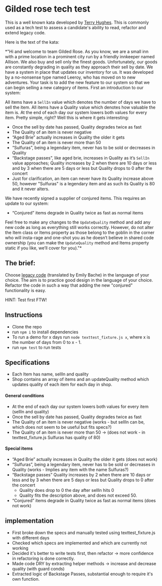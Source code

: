 # Gilded rose tech test

This is a well known kata developed by [Terry Hughes](http://iamnotmyself.com/2011/02/13/refactor-this-the-gilded-rose-kata/). This is commonly used as a tech test to assess a candidate's ability to read, refactor and extend legacy code.

Here is the text of the kata:

*"Hi and welcome to team Gilded Rose. As you know, we are a small inn with a prime location in a prominent city run by a friendly innkeeper named Allison. We also buy and sell only the finest goods. Unfortunately, our goods are constantly degrading in quality as they approach their sell by date. We have a system in place that updates our inventory for us. It was developed by a no-nonsense type named Leeroy, who has moved on to new adventures. Your task is to add the new feature to our system so that we can begin selling a new category of items. First an introduction to our system:

All items have a `SellIn` value which denotes the number of days we have to sell the item. All items have a Quality value which denotes how valuable the item is. At the end of each day our system lowers both values for every item. Pretty simple, right? Well this is where it gets interesting:

- Once the sell by date has passed, Quality degrades twice as fast
- The Quality of an item is never negative
- “Aged Brie” actually increases in Quality the older it gets
- The Quality of an item is never more than 50
- “Sulfuras”, being a legendary item, never has to be sold or decreases in Quality
- “Backstage passes”, like aged brie, increases in Quality as it’s `SellIn` value approaches; Quality increases by 2 when there are 10 days or less and by 3 when there are 5 days or less but Quality drops to 0 after the concert
- Just for clarification, an item can never have its Quality increase above 50, however "Sulfuras" is a legendary item and as such its Quality is 80 and it never alters.

We have recently signed a supplier of conjured items. This requires an update to our system:

* “Conjured” items degrade in Quality twice as fast as normal items

Feel free to make any changes to the `UpdateQuality` method and add any new code as long as everything still works correctly. However, do not alter the Item class or Items property as those belong to the goblin in the corner who will insta-rage and one-shot you as he doesn’t believe in shared code ownership (you can make the `UpdateQuality` method and Items property static if you like, we’ll cover for you)."*

## The brief:

Choose [legacy code](https://github.com/emilybache/GildedRose-Refactoring-Kata) (translated by Emily Bache) in the language of your choice. The aim is to practice good design in the language of your choice. Refactor the code in such a way that adding the new "conjured" functionality is easy.

HINT: Test first FTW!

## Instructions

- Clone the repo
- run `npm i` to install dependencies
- To run a demo for x days run `node texttest_fixture.js x`, where x is the number of days from 0 to x - 1.
- run `npm test` to run tests

## Specifications

- Each Item has name, sellIn and quality
- Shop contains an array of items and an updateQuality method which updates quality of each item for each day in shop.

#### General conditions

- At the end of each day our system lowers both values for every item (sellIn and quality)
- Once the sell by date has passed, Quality degrades twice as fast
- The Quality of an item is never negative (works - but sellIn can be, which does not seem to be useful but fits specs?)
- The Quality of an item is never more than 50 -> (does not work - in texttest_fixture.js Sulfuras has quality of 80)

#### Special items

- “Aged Brie” actually increases in Quality the older it gets (does not work)
- “Sulfuras”, being a legendary item, never has to be sold or decreases in Quality (works - Implies any item with the name Sulfuras?)
- “Backstage passes” Quality increases by 2 when there are 10 days or less and by 3 when there are 5 days or less but Quality drops to 0 after the concert 
  - Quality does drop to 0 the day after sellIn hits 0
  - Quality fits the description above, and does not exceed 50.
- “Conjured” items degrade in Quality twice as fast as normal items (does not work)

## implementation

- First broke down the specs and manually tested using texttest_fixture.js with different days
- Checked which specs are implemented and which are currently not working
- Decided it's better to write tests first, then refactor -> more confidence in refactoring is done correctly.
- Made code DRY by extracting helper methods -> increase and decrease quality (with guard conds)
- Extracted logic of Backstage Passes, substantial enough to require it's own function.
